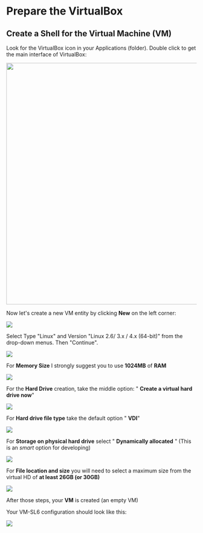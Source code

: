 # Prepare the VirtualBox

## Create a Shell for the Virtual Machine (VM)

Look for the VirtualBox icon in your Applications (folder).  Double click to get the main interface of VirtualBox:

<img src="./pictures/Screenshot_2015-02-02_22.38.01.png" width="771" height="639" />
  
   
Now let's create a new VM entity by clicking **New** on the left corner:

   
![](pictures/Screenshot_2016-02-12_17.21.28_a.png)
   
Select Type "Linux" and Version "Linux 2.6/ 3.x / 4.x (64-bit)" from the drop-down menus.  Then "Continue".

![](NewPictures/NameOpSys.jpg)


For **Memory Size** I strongly suggest you to use **1024MB** of **RAM**


![](pictures/Screenshot_2016-02-12_17.22.27_c.png)

For the **Hard Drive** creation, take the middle option: " **Create a virtual hard drive now**"

![](pictures/Screenshot_2015-02-02_22.44.51.png)

For **Hard drive file type** take the default option " **VDI**"

![](pictures/Screenshot_2015-02-02_22.45.04.png)

For **Storage on physical hard drive** select " **Dynamically allocated** " (This is an _smart_ option for developing)

![](pictures/Screenshot_2015-02-02_22.45.13.png)

For **File location and size** you will need to select a maximum size from the virtual HD of **at least 26GB (or 30GB)** 


![](NewPictures/FileLocSize.jpg)

After those steps, your **VM** is created (an empty VM)

Your VM-SL6 configuration should look like this:


![](NewPictures/VMready.jpg)


